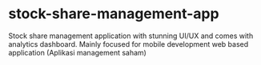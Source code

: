 # stock-share-management-app
Stock share management application with stunning UI/UX and comes with analytics dashboard. Mainly focused for mobile development web based application (Aplikasi management saham)
